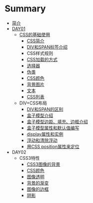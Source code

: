 # Summary

* [简介](README.md)
* [DAY01](chapter1.md)
  * [CSS的基础使用](chapter1/cssde-ji-chu-shi-yong.md)
    * [CSS简介](chapter1/cssde-ji-chu-shi-yong/cssjian-jie.md)
    * [DIV和SPAN标签介绍](chapter1/divhe-span-biao-qian-jie-shao.md)
    * CSS样式规则
    * [CSS加载的方式](chapter1/cssde-ji-chu-shi-yong/cssjia-zai-de-fang-shi.md)
    * [选择器](chapter1/cssde-ji-chu-shi-yong/xuan-ze-qi.md)
    * [伪类](chapter1/cssde-ji-chu-shi-yong/wei-lei.md)
    * [CSS颜色](chapter1/cssde-ji-chu-shi-yong/cssyan-se.md)
    * [背景图片](chapter1/cssde-ji-chu-shi-yong/bei-jing-tu-pian.md)
    * [文本](chapter1/cssde-ji-chu-shi-yong/wen-ben.md)
    * [CSS列表](chapter1/cssde-ji-chu-shi-yong/csslie-biao.md)
  * DIV+CSS布局
    * [DIV和SPAN的区别](chapter1/divhe-span-de-qu-bie.md)
    * [盒子模型介绍](chapter1/he-zi-mo-xing-jie-shao.md)
    * [盒子模型边距、填充、边框介绍](chapter1/he-zi-mo-xing-bian-ju-3001-tian-chong-3001-bian-kuang-jie-shao.md)
    * [盒子模型属性和默认值编写](chapter1/he-zi-mo-xing-shu-xing-he-mo-ren-zhi-bian-xie.md)
    * [display属性和实例](chapter1/displayshu-xing-he-shi-li.md)
    * [浮动和清除浮动](chapter1/fu-dong-he-qing-chu-fu-dong.md)
    * [用CSS position属性来定位](chapter1/yong-cssposition-shu-xing-lai-ding-wei.md)
* DAY02
  * CSS3特性
    * [CSS3图像的背景](css3tu-xiang-de-bei-jing.md)
    * [CSS颜色](cssyan-se.md)
    * [图像透明](tu-xiang-tou-ming.md)
    * [背景的渐变](bei-jing-de-jian-bian.md)
    * [图像的边框](tu-xiang-de-bian-kuang.md)
    * [阴影](yin-ying.md)





